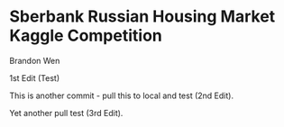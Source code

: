 # Sberbank Russian Housing Market Kaggle Competition

Brandon Wen

1st Edit (Test)

This is another commit - pull this to local and test (2nd Edit).

Yet another pull test (3rd Edit).
